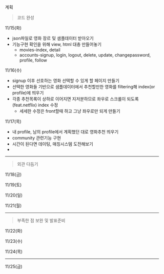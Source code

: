 계획

> 코드 완성

11/15(화)

- json파일로 영화 장르 및 샘플데이터 받아오기
- 기능구현 확인을 위해 view, html 대충 만들어놓기
  - movies-index, detail
  - accounts-signup, login, logout, delete, update, changepassword, profile, follow

11/16(수)

- signup 이후 선호하는 영화 선택할 수 있게 할 페이지 만들기
- 선택한 영화들 기반으로 샘플데이터에서 추천할만한 영화를 filtering해 index(or profile)에 띄우기
- 각종 추천목록이 상하로 이어지면 지저분하므로 좌우로 스크롤이 되도록 (feat.netflix) index 수정
  - 세세한 수정은 front할때 하고 그냥 좌우로만 되게 만들기

11/17(목)

- 내 profile, 남의 profile에서 계획했던 대로 영화추천 띄우기
- community 관련기능 구현
- 시간이 된다면 데이팅, 매칭시스템 도전해보기
- 

----

> 외관 다듬기

11/18(금)

11/19(토)

11/20(일)

11/21(월)

-----

> 부족한 점 보완 및 발표준비

11/22(화)

11/23(수)

11/24(목)

---

11/25(금)